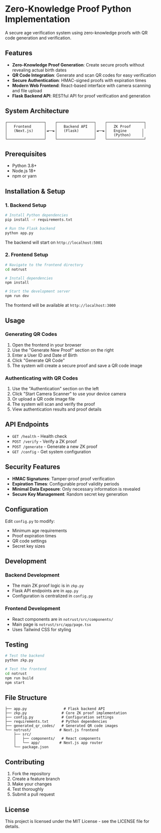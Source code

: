 # Zero-Knowledge Proof Python Implementation

A secure age verification system using zero-knowledge proofs with QR code generation and verification.

## Features

- **Zero-Knowledge Proof Generation**: Create secure proofs without revealing actual birth dates
- **QR Code Integration**: Generate and scan QR codes for easy verification
- **Secure Authentication**: HMAC-signed proofs with expiration times
- **Modern Web Frontend**: React-based interface with camera scanning and file upload
- **Flask Backend API**: RESTful API for proof verification and generation

## System Architecture

```
┌─────────────────┐    ┌─────────────────┐    ┌─────────────────┐
│   Frontend      │    │   Backend API   │    │   ZK Proof      │
│   (Next.js)     │◄──►│   (Flask)       │◄──►│   Engine       │
│                 │    │                 │    │   (Python)     │
└─────────────────┘    └─────────────────┘    └─────────────────┘
```

## Prerequisites

- Python 3.8+
- Node.js 18+
- npm or yarn

## Installation & Setup

### 1. Backend Setup

```bash
# Install Python dependencies
pip install -r requirements.txt

# Run the Flask backend
python app.py
```

The backend will start on `http://localhost:5001`

### 2. Frontend Setup

```bash
# Navigate to the frontend directory
cd notrust

# Install dependencies
npm install

# Start the development server
npm run dev
```

The frontend will be available at `http://localhost:3000`

## Usage

### Generating QR Codes

1. Open the frontend in your browser
2. Use the "Generate New Proof" section on the right
3. Enter a User ID and Date of Birth
4. Click "Generate QR Code"
5. The system will create a secure proof and save a QR code image

### Authenticating with QR Codes

1. Use the "Authentication" section on the left
2. Click "Start Camera Scanner" to use your device camera
3. Or upload a QR code image file
4. The system will scan and verify the proof
5. View authentication results and proof details

## API Endpoints

- `GET /health` - Health check
- `POST /verify` - Verify a ZK proof
- `POST /generate` - Generate a new ZK proof
- `GET /config` - Get system configuration

## Security Features

- **HMAC Signatures**: Tamper-proof proof verification
- **Expiration Times**: Configurable proof validity periods
- **Minimal Data Exposure**: Only necessary information is revealed
- **Secure Key Management**: Random secret key generation

## Configuration

Edit `config.py` to modify:

- Minimum age requirements
- Proof expiration times
- QR code settings
- Secret key sizes

## Development

### Backend Development

- The main ZK proof logic is in `zkp.py`
- Flask API endpoints are in `app.py`
- Configuration is centralized in `config.py`

### Frontend Development

- React components are in `notrust/src/components/`
- Main page is `notrust/src/app/page.tsx`
- Uses Tailwind CSS for styling

## Testing

```bash
# Test the backend
python zkp.py

# Test the frontend
cd notrust
npm run build
npm start
```

## File Structure

```
├── app.py                 # Flask backend API
├── zkp.py                # Core ZK proof implementation
├── config.py             # Configuration settings
├── requirements.txt      # Python dependencies
├── generated_qr_codes/   # Generated QR code images
└── notrust/             # Next.js frontend
    ├── src/
    │   ├── components/   # React components
    │   └── app/         # Next.js app router
    └── package.json
```

## Contributing

1. Fork the repository
2. Create a feature branch
3. Make your changes
4. Test thoroughly
5. Submit a pull request

## License

This project is licensed under the MIT License - see the LICENSE file for details.
